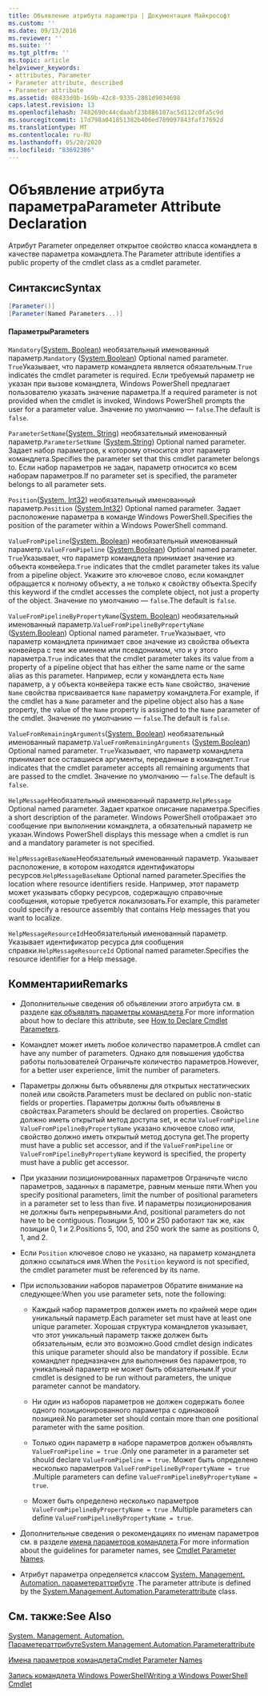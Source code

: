 ```yaml
---
title: Объявление атрибута параметра | Документация Майкрософт
ms.custom: ''
ms.date: 09/13/2016
ms.reviewer: ''
ms.suite: ''
ms.tgt_pltfrm: ''
ms.topic: article
helpviewer_keywords:
- attributes, Parameter
- Parameter attribute, described
- Parameter attribute
ms.assetid: 08433d0b-169b-42c8-9335-2881d9034698
caps.latest.revision: 13
ms.openlocfilehash: 7482690c44cdaabf23b886107ac5d112c0fa5c9d
ms.sourcegitcommit: 17d798a041851382b406ed789097843faf37692d
ms.translationtype: MT
ms.contentlocale: ru-RU
ms.lasthandoff: 05/20/2020
ms.locfileid: "83692386"
---
```

# <a name="parameter-attribute-declaration"></a><span data-ttu-id="bb824-102">Объявление атрибута параметра</span><span class="sxs-lookup"><span data-stu-id="bb824-102">Parameter Attribute Declaration</span></span>

<span data-ttu-id="bb824-103">Атрибут Parameter определяет открытое свойство класса командлета в качестве параметра командлета.</span><span class="sxs-lookup"><span data-stu-id="bb824-103">The Parameter attribute identifies a public property of the cmdlet class as a cmdlet parameter.</span></span>

## <a name="syntax"></a><span data-ttu-id="bb824-104">Синтаксис</span><span class="sxs-lookup"><span data-stu-id="bb824-104">Syntax</span></span>

```csharp
[Parameter()]
[Parameter(Named Parameters...)]
```

#### <a name="parameters"></a><span data-ttu-id="bb824-105">Параметры</span><span class="sxs-lookup"><span data-stu-id="bb824-105">Parameters</span></span>

<span data-ttu-id="bb824-106">`Mandatory`([System. Boolean](/dotnet/api/System.Boolean)) необязательный именованный параметр.</span><span class="sxs-lookup"><span data-stu-id="bb824-106">`Mandatory` ([System.Boolean](/dotnet/api/System.Boolean)) Optional named parameter.</span></span> <span data-ttu-id="bb824-107">`True`Указывает, что параметр командлета является обязательным.</span><span class="sxs-lookup"><span data-stu-id="bb824-107">`True` indicates the cmdlet parameter is required.</span></span> <span data-ttu-id="bb824-108">Если требуемый параметр не указан при вызове командлета, Windows PowerShell предлагает пользователю указать значение параметра.</span><span class="sxs-lookup"><span data-stu-id="bb824-108">If a required parameter is not provided when the cmdlet is invoked, Windows PowerShell prompts the user for a parameter value.</span></span> <span data-ttu-id="bb824-109">Значение по умолчанию — `false`.</span><span class="sxs-lookup"><span data-stu-id="bb824-109">The default is `false`.</span></span>

<span data-ttu-id="bb824-110">`ParameterSetName`([System. String](/dotnet/api/System.String)) необязательный именованный параметр.</span><span class="sxs-lookup"><span data-stu-id="bb824-110">`ParameterSetName` ([System.String](/dotnet/api/System.String)) Optional named parameter.</span></span> <span data-ttu-id="bb824-111">Задает набор параметров, к которому относится этот параметр командлета.</span><span class="sxs-lookup"><span data-stu-id="bb824-111">Specifies the parameter set that this cmdlet parameter belongs to.</span></span> <span data-ttu-id="bb824-112">Если набор параметров не задан, параметр относится ко всем наборам параметров.</span><span class="sxs-lookup"><span data-stu-id="bb824-112">If no parameter set is specified, the parameter belongs to all parameter sets.</span></span>

<span data-ttu-id="bb824-113">`Position`([System. Int32](/dotnet/api/System.Int32)) необязательный именованный параметр.</span><span class="sxs-lookup"><span data-stu-id="bb824-113">`Position` ([System.Int32](/dotnet/api/System.Int32)) Optional named parameter.</span></span> <span data-ttu-id="bb824-114">Задает расположение параметра в команде Windows PowerShell.</span><span class="sxs-lookup"><span data-stu-id="bb824-114">Specifies the position of the parameter within a Windows PowerShell command.</span></span>

<span data-ttu-id="bb824-115">`ValueFromPipeline`([System. Boolean](/dotnet/api/System.Boolean)) необязательный именованный параметр.</span><span class="sxs-lookup"><span data-stu-id="bb824-115">`ValueFromPipeline` ([System.Boolean](/dotnet/api/System.Boolean)) Optional named parameter.</span></span> <span data-ttu-id="bb824-116">`True`Указывает, что параметр командлета принимает значение из объекта конвейера.</span><span class="sxs-lookup"><span data-stu-id="bb824-116">`True` indicates that the cmdlet parameter takes its value from a pipeline object.</span></span> <span data-ttu-id="bb824-117">Укажите это ключевое слово, если командлет обращается к полному объекту, а не только к свойству объекта.</span><span class="sxs-lookup"><span data-stu-id="bb824-117">Specify this keyword if the cmdlet accesses the complete object, not just a property of the object.</span></span> <span data-ttu-id="bb824-118">Значение по умолчанию — `false`.</span><span class="sxs-lookup"><span data-stu-id="bb824-118">The default is `false`.</span></span>

<span data-ttu-id="bb824-119">`ValueFromPipelineByPropertyName`([System. Boolean](/dotnet/api/System.Boolean)) необязательный именованный параметр.</span><span class="sxs-lookup"><span data-stu-id="bb824-119">`ValueFromPipelineByPropertyName` ([System.Boolean](/dotnet/api/System.Boolean)) Optional named parameter.</span></span> <span data-ttu-id="bb824-120">`True`Указывает, что параметр командлета принимает свое значение из свойства объекта конвейера с тем же именем или псевдонимом, что и у этого параметра.</span><span class="sxs-lookup"><span data-stu-id="bb824-120">`True` indicates that the cmdlet parameter takes its value from a property of a pipeline object that has either the same name or the same alias as this parameter.</span></span> <span data-ttu-id="bb824-121">Например, если у командлета есть `Name` параметр, а у объекта конвейера также есть `Name` свойство, значение `Name` свойства присваивается `Name` параметру командлета.</span><span class="sxs-lookup"><span data-stu-id="bb824-121">For example, if the cmdlet has a `Name` parameter and the pipeline object also has a `Name` property, the value of the `Name` property is assigned to the `Name` parameter of the cmdlet.</span></span> <span data-ttu-id="bb824-122">Значение по умолчанию — `false`.</span><span class="sxs-lookup"><span data-stu-id="bb824-122">The default is `false`.</span></span>

<span data-ttu-id="bb824-123">`ValueFromRemainingArguments`([System. Boolean](/dotnet/api/System.Boolean)) необязательный именованный параметр.</span><span class="sxs-lookup"><span data-stu-id="bb824-123">`ValueFromRemainingArguments` ([System.Boolean](/dotnet/api/System.Boolean)) Optional named parameter.</span></span> <span data-ttu-id="bb824-124">`True`Указывает, что параметр командлета принимает все оставшиеся аргументы, переданные в командлет.</span><span class="sxs-lookup"><span data-stu-id="bb824-124">`True` indicates that the cmdlet parameter accepts all remaining arguments that are passed to the cmdlet.</span></span> <span data-ttu-id="bb824-125">Значение по умолчанию — `false`.</span><span class="sxs-lookup"><span data-stu-id="bb824-125">The default is `false`.</span></span>

<span data-ttu-id="bb824-126">`HelpMessage`Необязательный именованный параметр.</span><span class="sxs-lookup"><span data-stu-id="bb824-126">`HelpMessage` Optional named parameter.</span></span> <span data-ttu-id="bb824-127">Задает краткое описание параметра.</span><span class="sxs-lookup"><span data-stu-id="bb824-127">Specifies a short description of the parameter.</span></span> <span data-ttu-id="bb824-128">Windows PowerShell отображает это сообщение при выполнении командлета, а обязательный параметр не указан.</span><span class="sxs-lookup"><span data-stu-id="bb824-128">Windows PowerShell displays this message when a cmdlet is run and a mandatory parameter is not specified.</span></span>

<span data-ttu-id="bb824-129">`HelpMessageBaseName`Необязательный именованный параметр. Указывает расположение, в котором находятся идентификаторы ресурсов.</span><span class="sxs-lookup"><span data-stu-id="bb824-129">`HelpMessageBaseName` Optional named parameter.Specifies the location where resource identifiers reside.</span></span> <span data-ttu-id="bb824-130">Например, этот параметр может указывать сборку ресурсов, содержащую справочные сообщения, которые требуется локализовать.</span><span class="sxs-lookup"><span data-stu-id="bb824-130">For example, this parameter could specify a resource assembly that contains Help messages that you want to localize.</span></span>

<span data-ttu-id="bb824-131">`HelpMessageResourceId`Необязательный именованный параметр. Указывает идентификатор ресурса для сообщения справки.</span><span class="sxs-lookup"><span data-stu-id="bb824-131">`HelpMessageResourceId` Optional named parameter.Specifies the resource identifier for a Help message.</span></span>

## <a name="remarks"></a><span data-ttu-id="bb824-132">Комментарии</span><span class="sxs-lookup"><span data-stu-id="bb824-132">Remarks</span></span>

- <span data-ttu-id="bb824-133">Дополнительные сведения об объявлении этого атрибута см. в разделе [как объявлять параметры командлета](./how-to-declare-cmdlet-parameters.md).</span><span class="sxs-lookup"><span data-stu-id="bb824-133">For more information about how to declare this attribute, see [How to Declare Cmdlet Parameters](./how-to-declare-cmdlet-parameters.md).</span></span>

- <span data-ttu-id="bb824-134">Командлет может иметь любое количество параметров.</span><span class="sxs-lookup"><span data-stu-id="bb824-134">A cmdlet can have any number of parameters.</span></span> <span data-ttu-id="bb824-135">Однако для повышения удобства работы пользователей Ограничьте количество параметров.</span><span class="sxs-lookup"><span data-stu-id="bb824-135">However, for a better user experience, limit the number of parameters.</span></span>

- <span data-ttu-id="bb824-136">Параметры должны быть объявлены для открытых нестатических полей или свойств.</span><span class="sxs-lookup"><span data-stu-id="bb824-136">Parameters must be declared on public non-static fields or properties.</span></span> <span data-ttu-id="bb824-137">Параметры должны быть объявлены в свойствах.</span><span class="sxs-lookup"><span data-stu-id="bb824-137">Parameters should be declared on properties.</span></span> <span data-ttu-id="bb824-138">Свойство должно иметь открытый метод доступа set, и если `ValueFromPipeline` `ValueFromPipelineByPropertyName` указано ключевое слово или, свойство должно иметь открытый метод доступа get.</span><span class="sxs-lookup"><span data-stu-id="bb824-138">The property must have a public set accessor, and if the `ValueFromPipeline` or `ValueFromPipelineByPropertyName` keyword is specified, the property must have a public get accessor.</span></span>

- <span data-ttu-id="bb824-139">При указании позиционированных параметров Ограничьте число параметров, заданных в параметре, равным меньше пяти.</span><span class="sxs-lookup"><span data-stu-id="bb824-139">When you specify positional parameters,  limit the number of positional parameters in a parameter set to less than five.</span></span> <span data-ttu-id="bb824-140">И параметры позиционирования не должны быть непрерывными.</span><span class="sxs-lookup"><span data-stu-id="bb824-140">And, positional parameters do not have to be contiguous.</span></span> <span data-ttu-id="bb824-141">Позиции 5, 100 и 250 работают так же, как позиции 0, 1 и 2.</span><span class="sxs-lookup"><span data-stu-id="bb824-141">Positions 5, 100, and 250 work the same as positions 0, 1, and 2.</span></span>

- <span data-ttu-id="bb824-142">Если `Position` ключевое слово не указано, на параметр командлета должно ссылаться имя.</span><span class="sxs-lookup"><span data-stu-id="bb824-142">When the `Position` keyword is not specified, the cmdlet parameter must be referenced by its name.</span></span>

- <span data-ttu-id="bb824-143">При использовании наборов параметров Обратите внимание на следующее:</span><span class="sxs-lookup"><span data-stu-id="bb824-143">When you use parameter sets, note the following:</span></span>

  - <span data-ttu-id="bb824-144">Каждый набор параметров должен иметь по крайней мере один уникальный параметр.</span><span class="sxs-lookup"><span data-stu-id="bb824-144">Each parameter set must have at least one unique parameter.</span></span> <span data-ttu-id="bb824-145">Хорошая структура командлетов указывает, что этот уникальный параметр также должен быть обязательным, если это возможно.</span><span class="sxs-lookup"><span data-stu-id="bb824-145">Good cmdlet design indicates this unique parameter should also be mandatory if possible.</span></span> <span data-ttu-id="bb824-146">Если командлет предназначен для выполнения без параметров, то уникальный параметр не может быть обязательным.</span><span class="sxs-lookup"><span data-stu-id="bb824-146">If your cmdlet is designed to be run without parameters, the unique parameter cannot be mandatory.</span></span>

  - <span data-ttu-id="bb824-147">Ни один из наборов параметров не должен содержать более одного позиционированного параметра с одинаковой позицией.</span><span class="sxs-lookup"><span data-stu-id="bb824-147">No parameter set should contain more than one positional parameter with the same position.</span></span>

  - <span data-ttu-id="bb824-148">Только один параметр в наборе параметров должен объявлять `ValueFromPipeline = true` .</span><span class="sxs-lookup"><span data-stu-id="bb824-148">Only one parameter in a parameter set should declare `ValueFromPipeline = true`.</span></span> <span data-ttu-id="bb824-149">Может быть определено несколько параметров `ValueFromPipelineByPropertyName = true` .</span><span class="sxs-lookup"><span data-stu-id="bb824-149">Multiple parameters can define `ValueFromPipelineByPropertyName = true`.</span></span>

  - <span data-ttu-id="bb824-150">Может быть определено несколько параметров `ValueFromPipelineByPropertyName = true` .</span><span class="sxs-lookup"><span data-stu-id="bb824-150">Multiple parameters can define `ValueFromPipelineByPropertyName = true`.</span></span>

- <span data-ttu-id="bb824-151">Дополнительные сведения о рекомендациях по именам параметров см. в разделе [имена параметров командлета](standard-cmdlet-parameter-names-and-types.md).</span><span class="sxs-lookup"><span data-stu-id="bb824-151">For more information about the guidelines for parameter names, see [Cmdlet Parameter Names](standard-cmdlet-parameter-names-and-types.md).</span></span>

- <span data-ttu-id="bb824-152">Атрибут параметра определяется классом [System. Management. Automation. параметераттрибуте](/dotnet/api/System.Management.Automation.ParameterAttribute) .</span><span class="sxs-lookup"><span data-stu-id="bb824-152">The parameter attribute is defined by the [System.Management.Automation.Parameterattribute](/dotnet/api/System.Management.Automation.ParameterAttribute) class.</span></span>

## <a name="see-also"></a><span data-ttu-id="bb824-153">См. также:</span><span class="sxs-lookup"><span data-stu-id="bb824-153">See Also</span></span>

[<span data-ttu-id="bb824-154">System. Management. Automation. Параметераттрибуте</span><span class="sxs-lookup"><span data-stu-id="bb824-154">System.Management.Automation.Parameterattribute</span></span>](/dotnet/api/System.Management.Automation.ParameterAttribute)

[<span data-ttu-id="bb824-155">Имена параметров командлета</span><span class="sxs-lookup"><span data-stu-id="bb824-155">Cmdlet Parameter Names</span></span>](standard-cmdlet-parameter-names-and-types.md)

[<span data-ttu-id="bb824-156">Запись командлета Windows PowerShell</span><span class="sxs-lookup"><span data-stu-id="bb824-156">Writing a Windows PowerShell Cmdlet</span></span>](./writing-a-windows-powershell-cmdlet.md)
